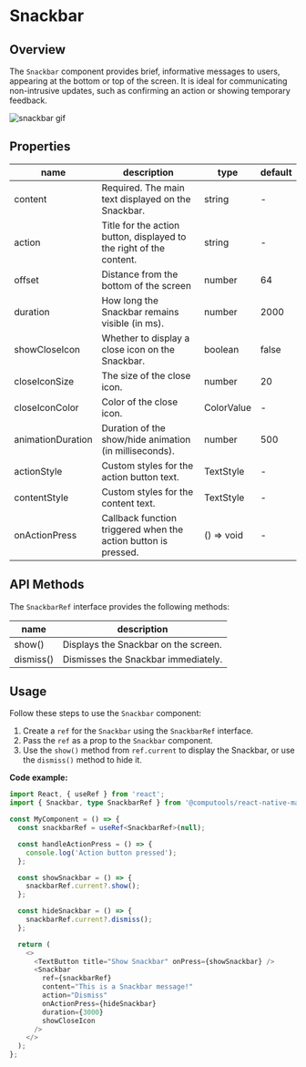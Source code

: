 # Snackbar

## Overview

The ```Snackbar``` component provides brief, informative messages to users, appearing at the bottom or top of the screen. It is ideal for communicating non-intrusive updates, such as confirming an action or showing temporary feedback.

![snackbar gif](https://ik.imagekit.io/Computools/rn-material-components/snackbar-gif.gif?updatedAt=1704887530020)

## Properties

| name | description | type | default |
| ------ | ------ | ------ | ---- |
| content | Required. The main text displayed on the Snackbar. | string | - |
| action | Title for the action button, displayed to the right of the content. | string | - |
| offset | 	Distance from the bottom of the screen | number | 64 |
| duration | How long the Snackbar remains visible (in ms). | number | 2000 |
| showCloseIcon | Whether to display a close icon on the Snackbar. | boolean | false |
| closeIconSize | The size of the close icon. | number | 20 |
| closeIconColor | Color of the close icon. | ColorValue | - |
| animationDuration | Duration of the show/hide animation (in milliseconds). | number | 500 |
| actionStyle | Custom styles for the action button text. | TextStyle | - |
| contentStyle | Custom styles for the content text. | TextStyle | - |
| onActionPress | Callback function triggered when the action button is pressed. | () => void | - |

## API Methods

The ```SnackbarRef``` interface provides the following methods:

| name | description |
| ------ | ------ |
| show() | Displays the Snackbar on the screen. |
| dismiss() | Dismisses the Snackbar immediately. |

## Usage

Follow these steps to use the ```Snackbar``` component:

1. Create a ```ref``` for the ```Snackbar``` using the ```SnackbarRef``` interface.
2. Pass the ```ref``` as a prop to the ```Snackbar``` component.
3. Use the ```show()``` method from ```ref.current``` to display the Snackbar, or use the ```dismiss()``` method to hide it.

**Code example:**
```typescript
import React, { useRef } from 'react';
import { Snackbar, type SnackbarRef } from '@computools/react-native-material-components';

const MyComponent = () => {
  const snackbarRef = useRef<SnackbarRef>(null);

  const handleActionPress = () => {
    console.log('Action button pressed');
  };

  const showSnackbar = () => {
    snackbarRef.current?.show();
  };

  const hideSnackbar = () => {
    snackbarRef.current?.dismiss();
  };

  return (
    <>
      <TextButton title="Show Snackbar" onPress={showSnackbar} />
      <Snackbar
        ref={snackbarRef}
        content="This is a Snackbar message!"
        action="Dismiss"
        onActionPress={hideSnackbar}
        duration={3000}
        showCloseIcon
      />
    </>
  );
};
```
